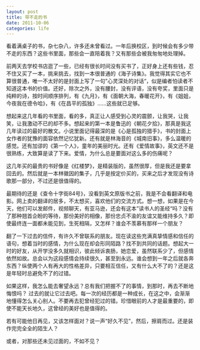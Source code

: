 ```yaml
---
layout: post
title: 带不走的书 
date: 2011-10-06
categories: life
---
```

看着满桌子的书，杂七杂八，许多还未曾看过。一年后换校区，到时候会有多少带不走的东西？这些书里面，那些会一直陪着我？又有那些会被我匆匆地处理掉。
<!--more-->

前两天去学校书店逛了一些，已经有很长时间没有买书了，正好身上还有些钱，忍不住又买了一本，挑来挑去，找到一本很普通的《海子诗集》。我觉得其实它也不算很普通，唯一不太好的是封面上写了一句”心灵深处的对话“，似是编者怕读者不知道这本书的价值。还好，除次之外，没有腰封，没有评语，没有夸奖，里面只是纯粹的诗，按时间顺序排列，有《九月》，有《面朝大海，春暖花开》，有《姐姐，今夜我在德令哈》，有《在昌平的孤独》......这些就已足够。
        
想起来这几年看的书里面，看的多，真正让人感受到心灵的震颤，让我哭，让我笑，让我激动不已的却不多。想起来的第一本是鲁迅的《朝花夕拾》，那真是我这几年读过的最好的散文。小说里面记得最深的是《心是孤独的猎手》，书的封面上女作者的犹豫的面容依然记忆犹新。还有就是林海音的《城南旧事》，多么温暖的感觉。还有加谬的《第一个人》，童年的美丽时光。还有《爱情故事》，英文还不是很熟练，大致算是读了下来。爱情，为什么总是要面对这么多的伤痛呢？
         
这几年买的最贵的书好像是《红楼梦》，是精装版的，虽然很厚，但是我还是要拿回去的。然后就是一本林徽因的集子，几乎是按定价买的，买来之后才发现没有诗歌那一部分，不过还是很值得的。
         
最期待的还是《查令十字街84号》，没看到英文原版书之前，我是不会看翻译和电影。网上卖的翻译的居多，不太想买，喜欢他们的交流方式。想一想，如果是在今天，他们可以发邮件，视频聊天，有亚马逊，还会有这本”读书人的圣经“吗？没有了那种翘首企盼的等待，那份美好的相像，那份忠贞不渝的友谊又能维持多久？即使最终连一面都未能见到，生死相隔，又怎样？谁会不羡慕有那样一个朋友？
        
翻了一下过去的信件，有许久不曾联系的朋友。现在读这些充满真挚情感和信任的语句，想着当时的感情，为什么现在却会形同陌路？找不到共同的话题。想起大一时的好友，从开学没多久就相识，彼此倾诉衷肠，她恋爱，虽然联系少了，但感情依然如故。总会以为这段感情会持续很久，甚至到永远。谁会想到一年之后就各奔东西？纵使两个人有再大的性格差异，只要相互信任，又有什么大不了的？还是这是年轻时总避免不了的过错。
        
如果这样，我怎么能去奢望永远？总有我们把握不了的事情，到那时，再去不断地悔恨吗？
过去的就让它过去吧。每一次的经历都是一种成长，在这之中，会渐渐地懂得怎么关心别人。不要再去犯曾经犯过的错。珍惜眼前的人才是最重要的，即使不能天长地久，这曾经的美好也是值得的。
        
若有可能他日再见，又该怎样面对？说一声“好久不见”，然后，擦肩而过。还是装作完完全全的陌生人？

或者，对那些还未见过面的，不如不见？
